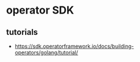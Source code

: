 # operator SDK

## tutorials

- <https://sdk.operatorframework.io/docs/building-operators/golang/tutorial/>
